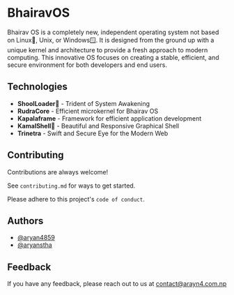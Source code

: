 # BhairavOS
Bhairav OS is a completely new, independent operating system not based on Linux🐧, Unix, or Windows🪟. It is designed from the ground up with a unique kernel and architecture to provide a fresh approach to modern computing. This innovative OS focuses on creating a stable, efficient, and secure environment for both developers and end users.


## Technologies

- **ShoolLoader🔱** - Trident of System Awakening
- **RudraCore** - Efficient microkernel for Bhairav OS
- **Kapalaframe** - Framework for efficient application development
- **KamalShell🪷** - Beautiful and Responsive Graphical Shell
- **Trinetra** - Swift and Secure Eye for the Modern Web


## Contributing

Contributions are always welcome!

See `contributing.md` for ways to get started.

Please adhere to this project's `code of conduct`.


## Authors

- [@aryan4859](https://www.github.com/aryan4859)
- [@aryanstha](https://www.github.com/aryanstha)


## Feedback

If you have any feedback, please reach out to us at contact@arayn4.com.np

